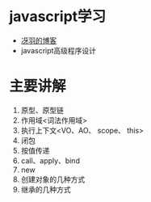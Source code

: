 # javascript学习
 * [冴羽的博客](https://github.com/mqyqingfeng/Blog)
 * javascript高级程序设计
# 主要讲解
1. 原型、原型链
2. 作用域<词法作用域>
3. 执行上下文<VO、AO、 scope、 this>
4. 闭包
5. 按值传递
6. call、apply、bind
7. new
8. 创建对象的几种方式
9. 继承的几种方式